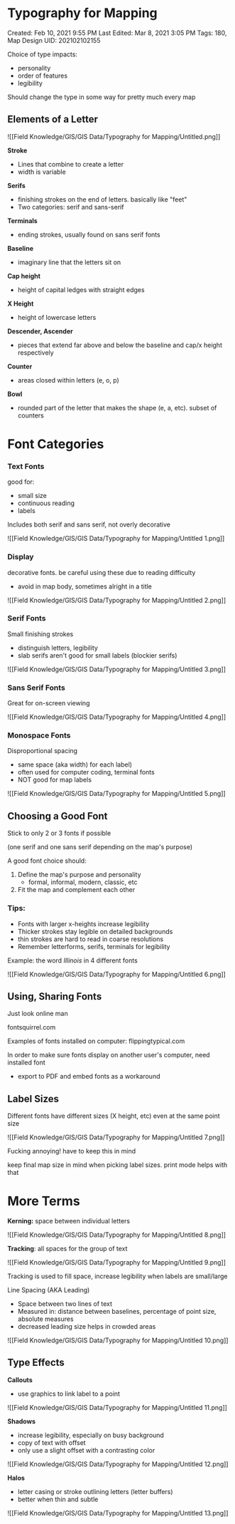 # Typography for Mapping

Created: Feb 10, 2021 9:55 PM
Last Edited: Mar 8, 2021 3:05 PM
Tags: 180, Map Design
UID: 202102102155

Choice of type impacts:

- personality
- order of features
- legibility

Should change the type in some way for pretty much every map

## Elements of a Letter

![[Field Knowledge/GIS/GIS Data/Typography for Mapping/Untitled.png]]

**Stroke**

- Lines that combine to create a letter
- width is variable

**Serifs**

- finishing strokes on the end of letters. basically like "feet"
- Two categories: serif and sans-serif

**Terminals**

- ending strokes, usually found on sans serif fonts

**Baseline**

- imaginary line that the letters sit on

**Cap height**

- height of capital ledges with straight edges

**X Height**

- height of lowercase letters

**Descender, Ascender**

- pieces that extend far above and below the baseline and cap/x height respectively

**Counter**

- areas closed within letters (e, o, p)

**Bowl**

- rounded part of the letter that makes the shape (e, a, etc). subset of counters

# Font Categories

### Text Fonts

good for:

- small size
- continuous reading
- labels

Includes both serif and sans serif, not overly decorative

![[Field Knowledge/GIS/GIS Data/Typography for Mapping/Untitled 1.png]]

### Display

decorative fonts. be careful using these due to reading difficulty

- avoid in map body, sometimes alright in a title

![[Field Knowledge/GIS/GIS Data/Typography for Mapping/Untitled 2.png]]

### Serif Fonts

Small finishing strokes

- distinguish letters, legibility
- slab serifs aren't good for small labels (blockier serifs)

![[Field Knowledge/GIS/GIS Data/Typography for Mapping/Untitled 3.png]]

### Sans Serif Fonts

Great for on-screen viewing

![[Field Knowledge/GIS/GIS Data/Typography for Mapping/Untitled 4.png]]

### Monospace Fonts

Disproportional spacing

- same space (aka width) for each label)
- often used for computer coding, terminal fonts
- NOT good for map labels

![[Field Knowledge/GIS/GIS Data/Typography for Mapping/Untitled 5.png]]

## Choosing a Good Font

Stick to only 2 or 3 fonts if possible

(one serif and one sans serif depending on the map's purpose)

A good font choice should:

1. Define the map's purpose and personality
    - formal, informal, modern, classic, etc
2. Fit the map and complement each other

### Tips:

- Fonts with larger x-heights increase legibility
- Thicker strokes stay legible on detailed backgrounds
- thin strokes are hard to read in coarse resolutions
- Remember letterforms, serifs, terminals for legibility

Example: the word *Illinois* in 4 different fonts

![[Field Knowledge/GIS/GIS Data/Typography for Mapping/Untitled 6.png]]

## Using, Sharing Fonts

Just look online man

fontsquirrel.com

Examples of fonts installed on computer: flippingtypical.com

In order to make sure fonts display on another user's computer, need installed font

- export to PDF and embed fonts as a workaround

## Label Sizes

Different fonts have different sizes (X height, etc) even at the same point size

![[Field Knowledge/GIS/GIS Data/Typography for Mapping/Untitled 7.png]]

Fucking annoying! have to keep this in mind

keep final map size in mind when picking label sizes. print mode helps with that

# More Terms

**Kerning:** space between individual letters

![[Field Knowledge/GIS/GIS Data/Typography for Mapping/Untitled 8.png]]

**Tracking**: all spaces for the group of text

![[Field Knowledge/GIS/GIS Data/Typography for Mapping/Untitled 9.png]]

Tracking is used to fill space, increase legibility when labels are small/large

Line Spacing (AKA Leading)

- Space between two lines of text
- Measured in: distance between baselines, percentage of point size, absolute measures
- decreased leading size helps in crowded areas

![[Field Knowledge/GIS/GIS Data/Typography for Mapping/Untitled 10.png]]

## Type Effects

**Callouts**

- use graphics to link label to a point

![[Field Knowledge/GIS/GIS Data/Typography for Mapping/Untitled 11.png]]

**Shadows**

- increase legibility, especially on busy background
- copy of text with offset
- only use a slight offset with a contrasting color

![[Field Knowledge/GIS/GIS Data/Typography for Mapping/Untitled 12.png]]

**Halos**

- letter casing or stroke outlining letters (letter buffers)
- better when thin and subtle

![[Field Knowledge/GIS/GIS Data/Typography for Mapping/Untitled 13.png]]
